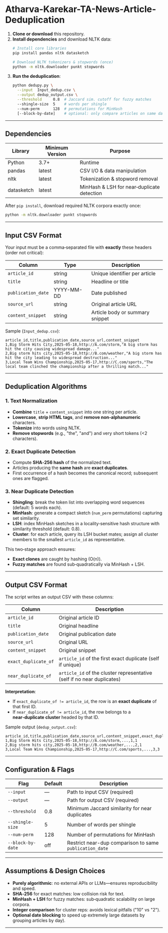 # Atharva-Karekar-TA-News-Article-Deduplication

1. **Clone or download** this repository.
2. **Install dependencies** and download NLTK data:
   ```bash
   # Install core libraries
   pip install pandas nltk datasketch

   # Download NLTK tokenizers & stopwords (once)
   python -m nltk.downloader punkt stopwords
   ```
3. **Run the deduplication**:
   ```bash
   python dedupy.py \
     --input  Input_dedup.csv \
     --output dedup_output.csv \
     --threshold     0.8  # Jaccard sim. cutoff for fuzzy matches
     --shingle-size  5    # words per shingle
     --num-perm      128  # permutations for MinHash
     [--block-by-date]    # optional: only compare articles on same date
   ```

---

##  Dependencies

Library    | Minimum Version | Purpose                                    
---------- | --------------- | ------------------------------------------
Python     | 3.7+            | Runtime                                    
pandas     | latest          | CSV I/O & data manipulation                
nltk       | latest          | Tokenization & stopword removal            
datasketch | latest          | MinHash & LSH for near‑duplicate detection 

After `pip install`, download required NLTK corpora exactly once:

```bash
python -m nltk.downloader punkt stopwords
```

---

##  Input CSV Format

Your input must be a comma‑separated file with **exactly** these headers (order not critical):

Column             | Type       | Description                     
----------------- | ---------- | -------------------------------
`article_id`       | string     | Unique identifier per article   
`title`            | string     | Headline or title               
`publication_date` | YYYY-MM-DD | Date published                  
`source_url`       | string     | Original article URL            
`content_snippet`  | string     | Article body or summary snippet 

Sample (`Input_dedup.csv`):

```csv
article_id,title,publication_date,source_url,content_snippet
1,Big Storm Hits City,2025-05-18,http://A.com/storm,"A big storm has hit the city causing widespread damage..."
2,Big storm hits city,2025-05-18,http://B.com/weather,"A big storm has hit the city leading to widespread destruction..."
3,Local Team Wins Championship,2025-05-17,http://C.com/sports,"The local team clinched the championship after a thrilling match..."
```

---

##  Deduplication Algorithms

### 1. Text Normalization

- **Combine** `title` + `content_snippet` into one string per article.
- **Lowercase**, **strip HTML tags**, and **remove non‑alphanumeric** characters.
- **Tokenize** into words using NLTK.
- **Remove stopwords** (e.g., "the", "and") and very short tokens (<2 characters).

### 2. Exact Duplicate Detection

- Compute **SHA‑256 hash** of the normalized text.
- Articles producing the **same hash** are **exact duplicates**.
- First occurrence of a hash becomes the canonical record; subsequent ones are flagged.

### 3. Near Duplicate Detection

- **Shingling**: break the token list into overlapping word sequences (default: 5 words each).
- **MinHash**: generate a compact sketch (`num_perm` permutations) capturing set similarity.
- **LSH**: index MinHash sketches in a locality‑sensitive hash structure with similarity threshold (default: 0.8).
- **Cluster**: for each article, query its LSH bucket mates; assign all cluster members to the smallest `article_id` as representative.

This two‑stage approach ensures:

- **Exact clones** are caught by hashing (O(n)).
- **Fuzzy matches** are found sub‑quadratically via MinHash + LSH.

---

##  Output CSV Format

The script writes an output CSV with these columns:

Column               | Description                                                             
-------------------- | -----------------------------------------------------------------------
`article_id`         | Original article ID                                                     
`title`              | Original headline                                                       
`publication_date`   | Original publication date                                                
`source_url`         | Original URL                                                           
`content_snippet`    | Original snippet                                                         
`exact_duplicate_of` | `article_id` of the first exact duplicate (self if unique)              
`near_duplicate_of`  | `article_id` of the cluster representative (self if no near duplicates) 

**Interpretation**:

- If `exact_duplicate_of != article_id`, the row is an **exact duplicate** of that first ID.
- If `near_duplicate_of != article_id`, the row belongs to a **near‑duplicate cluster** headed by that ID.

Sample output (`dedup_output.csv`):

```csv
article_id,title,publication_date,source_url,content_snippet,exact_duplicate_of,near_duplicate_of
1,Big Storm Hits City,2025-05-18,http://A.com/storm,...,1,1
2,Big storm hits city,2025-05-18,http://B.com/weather,...,2,1
3,Local Team Wins Championship,2025-05-17,http://C.com/sports,...,3,3
```

---

##  Configuration & Flags

Flag              | Default | Description                                             
----------------- | ------- | --------------------------------------------------------
`--input`         | —       | Path to input CSV (required)                            
`--output`        | —       | Path for output CSV (required)                          
`--threshold`     | 0.8     | Minimum Jaccard similarity for near duplicates          
`--shingle-size`  | 5       | Number of words per shingle                             
`--num-perm`      | 128     | Number of permutations for MinHash                       
`--block-by-date` | off     | Restrict near-dup comparison to same `publication_date`  


---

##  Assumptions & Design Choices

- **Purely algorithmic**: no external APIs or LLMs—ensures reproducibility and speed.
- **SHA‑256** for exact matches: low collision risk for text.
- **MinHash + LSH** for fuzzy matches: sub‑quadratic scalability on large corpora.
- **Integer comparison** for cluster reps: avoids lexical pitfalls ("10" vs "2").
- **Optional date blocking** to speed up extremely large datasets by grouping articles by day).

---
